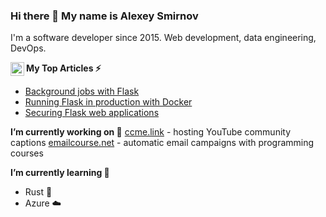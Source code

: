 ### Hi there 👋 My name is Alexey Smirnov

I'm a software developer since 2015. Web development, data engineering, DevOps.

[<img align="left" alt="LinkedIn | LinkedIn" width="22px" src="https://cdn.jsdelivr.net/npm/simple-icons@v3/icons/linkedin.svg" />][linkedin]



**My Top Articles ⚡**
- [Background jobs with Flask](https://smirnov-am.github.io/background-jobs-with-flask/)
- [Running Flask in production with Docker](https://smirnov-am.github.io/running-flask-in-production-with-docker/)
- [Securing Flask web applications](https://smirnov-am.github.io/securing-flask-web-applications/)


**I’m currently working on 🌱**
[ccme.link](https://ccme.link) - hosting YouTube community captions
[emailcourse.net](https://emailcourse.net/) - automatic email campaigns with programming courses

**I’m currently learning 🤔**
- Rust 🤘 
- Azure ☁️
  


[linkedin]: https://linkedin.com/in/smirnov-am